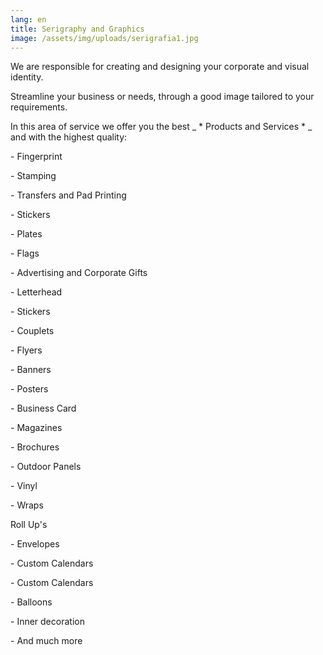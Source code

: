 ```yaml
---
lang: en
title: Serigraphy and Graphics
image: /assets/img/uploads/serigrafia1.jpg
---
```

We are responsible for creating and designing your corporate and visual identity.

Streamline your business or needs, through a good image tailored to your requirements.

In this area of ​​service we offer you the best \_ \* Products and Services \* \_ and with the highest quality:

\- Fingerprint

\- Stamping

\- Transfers and Pad Printing

\- Stickers

\- Plates

\- Flags

\- Advertising and Corporate Gifts

\- Letterhead

\- Stickers

\- Couplets

\- Flyers

\- Banners

\- Posters

\- Business Card

\- Magazines

\- Brochures

\- Outdoor Panels

\- Vinyl

\- Wraps

Roll Up's

\- Envelopes

\- Custom Calendars

\- Custom Calendars

\- Balloons

\- Inner decoration

\- And much more
